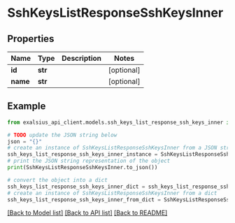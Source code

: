 # SshKeysListResponseSshKeysInner


## Properties

Name | Type | Description | Notes
------------ | ------------- | ------------- | -------------
**id** | **str** |  | [optional] 
**name** | **str** |  | [optional] 

## Example

```python
from exalsius_api_client.models.ssh_keys_list_response_ssh_keys_inner import SshKeysListResponseSshKeysInner

# TODO update the JSON string below
json = "{}"
# create an instance of SshKeysListResponseSshKeysInner from a JSON string
ssh_keys_list_response_ssh_keys_inner_instance = SshKeysListResponseSshKeysInner.from_json(json)
# print the JSON string representation of the object
print(SshKeysListResponseSshKeysInner.to_json())

# convert the object into a dict
ssh_keys_list_response_ssh_keys_inner_dict = ssh_keys_list_response_ssh_keys_inner_instance.to_dict()
# create an instance of SshKeysListResponseSshKeysInner from a dict
ssh_keys_list_response_ssh_keys_inner_from_dict = SshKeysListResponseSshKeysInner.from_dict(ssh_keys_list_response_ssh_keys_inner_dict)
```
[[Back to Model list]](../README.md#documentation-for-models) [[Back to API list]](../README.md#documentation-for-api-endpoints) [[Back to README]](../README.md)


